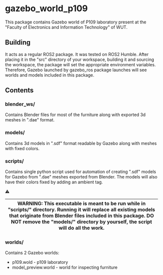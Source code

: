 # gazebo_world_p109

This package contains Gazebo world of P109 laboratory present at the "Faculty of Electronics and Information Technology" of WUT.

## Building
It acts as a regular ROS2 package. It was tested on ROS2 Humble. After placing it in the "src" directory of your workspace, building it and sourcing the workspace, the package will set the appropriate environment variables. Therefore, Gazebo launched by gazebo_ros package launches will see worlds and models included in this package.

## Contents

### blender_ws/

Contains Blender files for most of the furniture along with exported 3d meshes in ".dae" format.

### models/

Contains 3d models in ".sdf" format readable by Gazebo along with meshes with fixed colors.

### scripts/

Contains single python script used for automation of creating ".sdf" models for Gazebo from ".dae" meshes exported from Blender. The models will also have their colors fixed by adding an ambient tag.

:warning: 

| WARNING: This executable is meant to be run while in "scripts/" directory. Running it will replace all existing models that originate from Blender files included in this package. DO NOT remove the "models/" directory by yourself, the script will do all the work. |
| --- |

### worlds/

Contains 2 Gazebo worlds:
- p109.wold - p109 laboratory
- model_preview.world - world for inspecting furniture